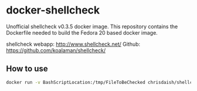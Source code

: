 # docker-shellcheck

Unofficial shellcheck v0.3.5 docker image. This repository contains the Dockerfile needed to build the Fedora 20 based docker image. 

shellcheck webapp: http://www.shellcheck.net/
Github: https://github.com/koalaman/shellcheck/

## How to use
```bash
docker run -v BashScriptLocation:/tmp/FileToBeChecked chrisdaish/shellcheck
```

